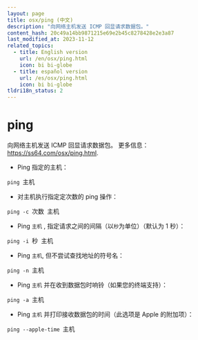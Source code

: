 ```yaml
---
layout: page
title: osx/ping (中文)
description: "向网络主机发送 ICMP 回显请求数据包。"
content_hash: 20c49a14bb9871215e69e2b45c8278428e2e3a87
last_modified_at: 2023-11-12
related_topics:
  - title: English version
    url: /en/osx/ping.html
    icon: bi bi-globe
  - title: español version
    url: /es/osx/ping.html
    icon: bi bi-globe
tldri18n_status: 2
---
```

# ping

向网络主机发送 ICMP 回显请求数据包。
更多信息：<https://ss64.com/osx/ping.html>.

- Ping 指定的主机：

`ping `<span class="tldr-var badge badge-pill bg-dark-lm bg-white-dm text-white-lm text-dark-dm font-weight-bold">主机</span>

- 对主机执行指定定次数的 ping 操作：

`ping -c `<span class="tldr-var badge badge-pill bg-dark-lm bg-white-dm text-white-lm text-dark-dm font-weight-bold">次数</span>` `<span class="tldr-var badge badge-pill bg-dark-lm bg-white-dm text-white-lm text-dark-dm font-weight-bold">主机</span>

- Ping `主机` , 指定请求之间的间隔（以`秒`为单位）（默认为 1 秒）：

`ping -i `<span class="tldr-var badge badge-pill bg-dark-lm bg-white-dm text-white-lm text-dark-dm font-weight-bold">秒</span>` `<span class="tldr-var badge badge-pill bg-dark-lm bg-white-dm text-white-lm text-dark-dm font-weight-bold">主机</span>

- Ping `主机`, 但不尝试查找地址的符号名：

`ping -n `<span class="tldr-var badge badge-pill bg-dark-lm bg-white-dm text-white-lm text-dark-dm font-weight-bold">主机</span>

- Ping `主机` 并在收到数据包时响铃（如果您的终端支持）：

`ping -a `<span class="tldr-var badge badge-pill bg-dark-lm bg-white-dm text-white-lm text-dark-dm font-weight-bold">主机</span>

- Ping `主机` 并打印接收数据包的时间（此选项是 Apple 的附加项）：

`ping --apple-time `<span class="tldr-var badge badge-pill bg-dark-lm bg-white-dm text-white-lm text-dark-dm font-weight-bold">主机</span>
